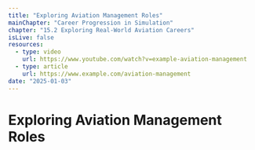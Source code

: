 ```yaml
---
title: "Exploring Aviation Management Roles"
mainChapter: "Career Progression in Simulation"
chapter: "15.2 Exploring Real-World Aviation Careers"
isLive: false
resources:
  - type: video
    url: https://www.youtube.com/watch?v=example-aviation-management
  - type: article
    url: https://www.example.com/aviation-management
date: "2025-01-03"
---
```


# Exploring Aviation Management Roles
